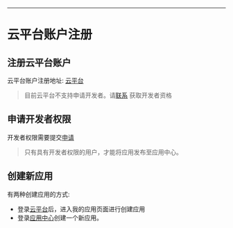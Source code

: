 
---

# 云平台账户注册

## 注册云平台账户

云平台账户注册地址: [云平台](http://cloud.thingsroot.com)
> 目前云平台不支持申请开发者。请[联系](mailto:market@thingsroot.com) 获取开发者资格


## 申请开发者权限

开发者权限需要提交[申请](http://store.thingsroot.com/reg)

> 只有具有开发者权限的用户，才能将应用发布至应用中心。


## 创建新应用

有两种创建应用的方式:

* 登录[云平台](http://cloud.thingsroot.com)后，进入我的应用页面进行创建应用
* 登录[应用中心](http://store.thingsroot.com)创建一个新应用。


